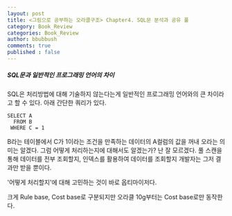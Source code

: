 ```yaml
---
layout: post
title: <그림으로 공부하는 오라클구조> Chapter4. SQL문 분석과 공유 풀
category: Book_Review
categories: Book_Review
author: bbubbush
comments: true
published : false
---
```


##### SQL문과 일반적인 프로그래밍 언어의 차이
SQL은 처리방법에 대해 기술하지 않는다는게 일반적인 프로그래밍 언어와의 큰 차이라고 할 수 있다. 아래 간단한 쿼리가 있다.
```
SELECT A
  FROM B
 WHERE C = 1
```
B라는 테이블에서 C가 1이라는 조건을 만족하는 데이터의 A컬럼의 값을 꺼내 오라는 의미는 알겠다. 그럼 어떻게 처리하는지에 대해서도 알겠는가? 난 잘 모르겠다.
풀 스캔을 통해 데이터를 전부 조회할지, 인덱스를 활용하여 데이터를 조회할지 개발자는 그저 결과만 받을 뿐이다.

'어떻게 처리할지'에 대해 고민하는 것이 바로 옵티마이저다.


크게 Rule base, Cost base로 구분되지만 오라클 10g부터는 Cost base로만 동작한다.


